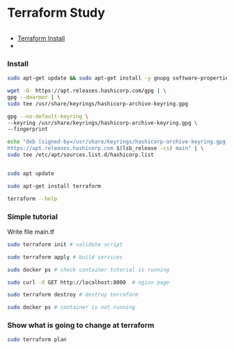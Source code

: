 # Terraform Study

```sh
```

- [Terraform Install](https://developer.hashicorp.com/terraform/tutorials/aws-get-started/install-cli)
- 

### Install
```sh
sudo apt-get update && sudo apt-get install -y gnupg software-properties-common

wget -O- https://apt.releases.hashicorp.com/gpg | \
gpg --dearmor | \
sudo tee /usr/share/keyrings/hashicorp-archive-keyring.gpg

gpg --no-default-keyring \
--keyring /usr/share/keyrings/hashicorp-archive-keyring.gpg \
--fingerprint

echo "deb [signed-by=/usr/share/keyrings/hashicorp-archive-keyring.gpg] \
https://apt.releases.hashicorp.com $(lsb_release -cs) main" | \
sudo tee /etc/apt/sources.list.d/hashicorp.list


sudo apt update

sudo apt-get install terraform

terraform --help
```

### Simple tutorial
Write file main.tf
```sh
sudo terraform init # validate script

sudo terraform apply # build services

sudo docker ps # check container tutorial is running

sudo curl -X GET http://localhost:8000  # nginx page

sudo terraform destroy # destroy terraform

sudo docker ps # container is not running
```
### Show what is going to change at terraform
```sh
sudo terraform plan
```